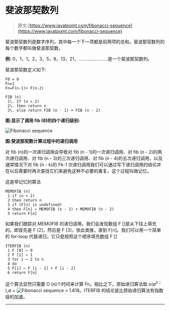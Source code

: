 # 斐波那契数列

> 原文:[https://www.javatpoint.com/fibonacci-sequence](https://www.javatpoint.com/fibonacci-sequence)

斐波那契数列是数字序列，其中每一个下一项都是前两项的总和。斐波那契数列的每个数字都叫做斐波那契数。

**例:** 0，1，1，2，3，5，8，13，21，.......................是一个斐波那契数列。

斐波那契数定义如下:

```
F0 = 0
Fn=1
Fn=F(n-1)+ F(n-2)

```

```
FIB (n) 
 1\. If (n < 2) 
 2\. then return n 
 3\. else return FIB (n - 1) + FIB (n - 2)

```

**图:显示了调用 fib (8)的四个递归级别:**

![Fibonacci sequence](../Images/d4529b7b5e26a43acd64cc1ee4e365ff.png)

**图:斐波那契数计算过程中的递归调用**

对 fib (n)的一次递归调用会导致对 fib (n - 1)的一次递归调用、对 fib (n - 2)的两次递归调用、对 fib (n - 3)的三次递归调用、对 fib (n - 4)的五次递归调用，以及通常情况下对 fib (n - k)的 Fk-1 次递归调用我们可以通过写下递归调用的结论并在以后需要时再次查找它们来避免这种不必要的重复。这个过程叫做记忆。

这是带记忆的算法

```
MEMOFIB (n)
 1 if (n < 2) 
 2 then return n
 3 if (F[n] is undefined)
 4 then F[n] ← MEMOFIB (n - 1) + MEMOFIB (n - 2)
 5 return F[n]

```

如果我们跟踪对 MEMOFIB 的递归调用，我们会发现数组 F []是从下往上填充的。即首先是 F [2]，然后是 F [3]，依此类推，直到 F[n]。我们可以用一个简单的 for-loop 代替递归，它只是按照这个顺序填充数组 F []

```
ITERFIB (n) 
 1 F [0] ← 0 
 2 F [1] ← 1 
 3 for i ← 2 to n 
 4 do 
 5 F[i] ← F [i - 1] + F [i - 2] 
 6 return F[n]

```

这个算法显然只需要 O (n)个时间来计算 Fn。相比之下，原始递归算法取 o(∅<sup>n；</sup> ),∅ = ![Fibonacci sequence](../Images/c1460406cb3a6aaee67e193abec41d22.png) = 1.618。ITERFIB 的结论是比原始递归算法有指数级的加速。

* * *